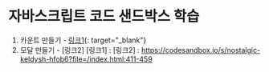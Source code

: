 # 자바스크립트 코드 샌드박스 학습
1. 카운트 만들기 - [링크1](https://codesandbox.io/s/brave-water-t40pd){: target="_blank"}
2. 모달 만들기 - [링크2]
[링크1] : 
[링크2] : https://codesandbox.io/s/nostalgic-keldysh-hfob6?file=/index.html:411-459 
